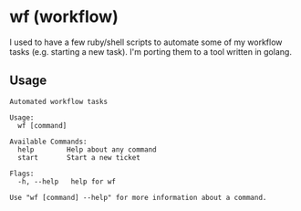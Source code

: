 # wf (workflow)

I used to have a few ruby/shell scripts to automate some of my workflow tasks (e.g. starting a new task). I'm porting them to a tool written in golang.

## Usage
```
Automated workflow tasks

Usage:
  wf [command]

Available Commands:
  help        Help about any command
  start       Start a new ticket

Flags:
  -h, --help   help for wf

Use "wf [command] --help" for more information about a command.
```
